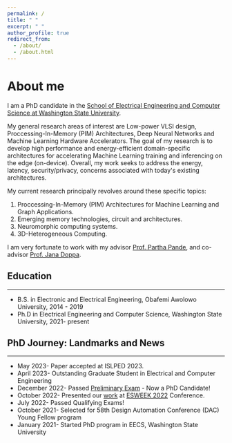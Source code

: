 ```yaml
---
permalink: /
title: " "
excerpt: " "
author_profile: true
redirect_from: 
  - /about/
  - /about.html
---
```


About me
======
I am a PhD candidate in the [School of Electrical Engineering and Computer Science at Washington State University](https://school.eecs.wsu.edu/).

My general research areas of interest are Low-power VLSI design, Proccessing-In-Memory (PIM) Architectures, Deep Neural Networks and Machine Learning Hardware Accelerators. The goal of my research is to develop high performance and energy-efficient domain-specific architectures for accelerating Machine Learning training and inferencing on the edge (on-device). Overall, my work seeks to address the energy, latency, security/privacy, concerns associated with today's existing architectures. 

My current research principally revolves around these specific topics:

1. Proccessing-In-Memory (PIM) Architectures for Machine Learning and Graph Applications.
2. Emerging memory technologies, circuit and architectures.
3. Neuromorphic computing systems.
4. 3D-Heterogeneous Computing. 

I am very fortunate to work with my advisor [Prof. Partha Pande](https://eecs.wsu.edu/~pande/), and co-advisor [Prof. Jana Doppa](https://eecs.wsu.edu/~jana/).

## Education
___
* B.S. in Electronic and Electrical Engineering, Obafemi Awolowo University, 2014 - 2019
* Ph.D in Electrical Engineering and Computer Science, Washington State University, 2021- present

## PhD Journey: Landmarks and News
___
* May 2023- Paper accepted at ISLPED 2023.
* April 2023- Outstanding Graduate Student in Electrical and Computer Engineering
* December 2022- Passed [Preliminary Exam](https://events.wsu.edu/event/high-performance-and-reliable-processing-in-memory-accelerators-for-graph-based-machine-learning-by-chukwufumnanya-ogbogu-preliminary-exam/) - Now a PhD Candidate! 
* October 2022- Presented our [work](https://ieeexplore.ieee.org/document/9852763/metrics#metrics) at [ESWEEK 2022](https://esweek.org/) Conference. 
* July 2022- Passed Qualifying Exams!
* October 2021- Selected for 58th Design Automation Conference (DAC) Young Fellow program
* January 2021- Started PhD program in EECS, Washington State University
